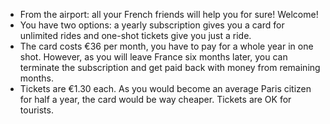 * From the airport: all your French friends will help you for sure! Welcome!
* You have two options: a yearly subscription gives you a card for unlimited rides and one-shot tickets give you just a ride.
 * The card costs €36 per month, you have to pay for a whole year in one shot. However, as you will leave France six months later, you can terminate the subscription and get paid back with money from remaining months.
 * Tickets are €1.30 each. As you would become an average Paris citizen for half a year, the card would be way cheaper. Tickets are OK for tourists.
